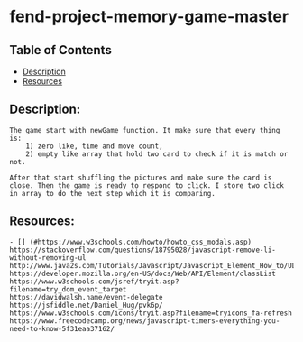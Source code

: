 # fend-project-memory-game-master

## Table of Contents
- [Description](#Description)
- [Resources](#Resources)

## Description:
	The game start with newGame function. It make sure that every thing is:
		1) zero like, time and move count,  
		2) empty like array that hold two card to check if it is match or not.

	After that start shuffling the pictures and make sure the card is close. Then the game is ready to respond to click. I store two click in array to do the next step which it is comparing.

## Resources:
	- [] (#https://www.w3schools.com/howto/howto_css_modals.asp)
	https://stackoverflow.com/questions/18795028/javascript-remove-li-without-removing-ul
	http://www.java2s.com/Tutorials/Javascript/Javascript_Element_How_to/UL/Create_ul_and_li_element.htm
	https://developer.mozilla.org/en-US/docs/Web/API/Element/classList
	https://www.w3schools.com/jsref/tryit.asp?filename=try_dom_event_target
	https://davidwalsh.name/event-delegate
	https://jsfiddle.net/Daniel_Hug/pvk6p/
	https://www.w3schools.com/icons/tryit.asp?filename=tryicons_fa-refresh
	https://www.freecodecamp.org/news/javascript-timers-everything-you-need-to-know-5f31eaa37162/
